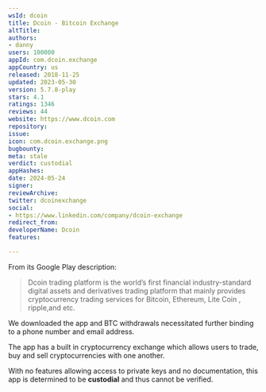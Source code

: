 ```yaml
---
wsId: dcoin
title: Dcoin - Bitcoin Exchange
altTitle: 
authors:
- danny
users: 100000
appId: com.dcoin.exchange
appCountry: us
released: 2018-11-25
updated: 2023-05-30
version: 5.7.8-play
stars: 4.1
ratings: 1346
reviews: 44
website: https://www.dcoin.com
repository: 
issue: 
icon: com.dcoin.exchange.png
bugbounty: 
meta: stale
verdict: custodial
appHashes: 
date: 2024-05-24
signer: 
reviewArchive: 
twitter: dcoinexchange
social:
- https://www.linkedin.com/company/dcoin-exchange
redirect_from: 
developerName: Dcoin
features: 

---
```


From its Google Play description:

> Dcoin trading platform is the world’s first financial industry-standard digital assets and derivatives trading platform that mainly provides cryptocurrency trading services for Bitcoin, Ethereum, Lite Coin , ripple,and etc.

We downloaded the app and BTC withdrawals necessitated further binding to a phone number and email address.

The app has a built in cryptocurrency exchange which allows users to trade, buy and sell cryptocurrencies with one another. 

With no features allowing access to private keys and no documentation, this app is determined to be **custodial** and thus cannot be verified.

